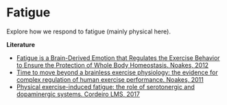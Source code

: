 # Fatigue
Explore how we respond to fatigue (mainly physical here).

**Literature**
  - [Fatigue is a Brain-Derived Emotion that Regulates the Exercise Behavior to Ensure the Protection of Whole Body Homeostasis. Noakes, 2012](https://www.ncbi.nlm.nih.gov/pmc/articles/PMC3323922/)
  - [Time to move beyond a brainless exercise physiology: the evidence for complex regulation of human exercise performance. Noakes, 2011](https://www.ncbi.nlm.nih.gov/pubmed/213263750)
  - [Physical exercise-induced fatigue: the role of serotonergic and dopaminergic systems. Cordeiro LMS, 2017](https://www.ncbi.nlm.nih.gov/pubmed/29069229)